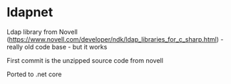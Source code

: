 # ldapnet

Ldap library from Novell (https://www.novell.com/developer/ndk/ldap_libraries_for_c_sharp.html) - really old code base - but it works

First commit is the unzipped source code from novell

Ported to .net core
